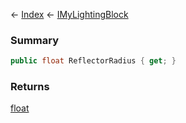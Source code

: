 ← [Index](Api-Index) ← [IMyLightingBlock](Sandbox.ModAPI.Ingame.IMyLightingBlock)

### Summary

```csharp
public float ReflectorRadius { get; }
```

### Returns

[float](System.Single)


